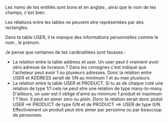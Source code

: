 
Les noms de tes entitiés sont bons et en anglais , ainsi que le nom de tes champs, c'est bien.

Les rélations entre les tables ne peuvent etre représentées par des rectangles.

Dans ta table USER, il te manque des informations personnelles comme le nom , le prénom.

Je pense que certaines de tes cardinalitées sont fausses :

 - La relation entre la table address et user. Un user peut il vraiment avoir zéro adresse de livraison ? Dans les consignes c'est indiqué que l'acheteur peut avoir 1 ou plusieurs adresses.  Donc la relation entre USER et ADDRESS serait de 1/N au minimum 1 et au max plusieurs.
 - La relation entre la table USER et PRODUCT. Si tu as de chaque coté une relation de type 1/1 cela ne peut etre une relation de type many-to-many. D'ailleurs, un user est il obligé d'aime au minimum 1 produit et maximum 1 ? Non. Il peut en aimer zero ou plein. Donc la relation serait donc plutot USER ==> PRODUCT de type 0/N et de PRODUCT  ==> USER de type 0/N. Effectivement un produit peut etre aimer par personne ou par beaucoup de personnes.